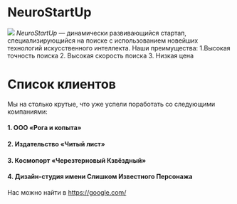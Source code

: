 # NeuroStartUp
![](https://netology-code.github.io/git-homeworks/introduction/assets/logo.png)
*NeuroStartUp* — динамически развивающийся стартап, специализирующийся на поиске с использованием новейших технологий искусственного интеллекта.
Наши преимущества:
1.Высокая точность поиска
2. Высокая скорость поиска
3. Низкая цена

# Список клиентов
Мы на столько крутые, что уже успели поработать со следующими компаниями:

#### 1. ООО «Рога и копыта»
#### 2. Издательство «Читый лист»
#### 3. Космопорт «Черезтерновый Кзвёздный»
#### 4. Дизайн-студия имени Слишком Известного Персонажа
Нас можно найти в https://google.com/